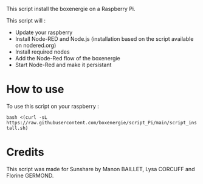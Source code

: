 This script install the boxenergie on a Raspberry Pi.

This script will :
  * Update your raspberry
  * Install Node-RED and Node.js (installation based on the script available on nodered.org)
  * Install required nodes
  * Add the Node-Red flow of the boxenergie
  * Start Node-Red and make it persistant

How to use
=================

To use this script on your raspberry :

`bash <(curl -sL https://raw.githubusercontent.com/boxenergie/script_Pi/main/script_install.sh)`

Credits
=================
This script was made for Sunshare by Manon BAILLET, Lysa CORCUFF and Florine GERMOND.
